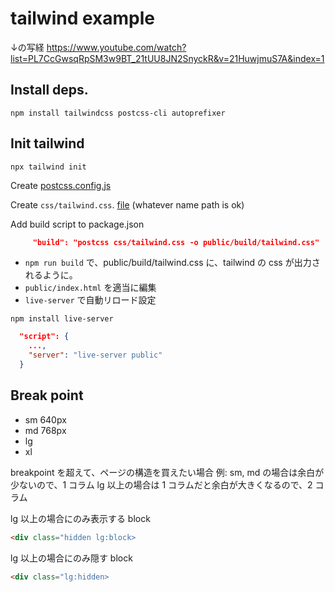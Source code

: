 # tailwind example

↓の写経
https://www.youtube.com/watch?list=PL7CcGwsqRpSM3w9BT_21tUU8JN2SnyckR&v=21HuwjmuS7A&index=1

## Install deps.

```shell
npm install tailwindcss postcss-cli autoprefixer
```

## Init tailwind

```shell
npx tailwind init
```

Create [postcss.config.js](./postcss.config.js)

Create `css/tailwind.css`. [file](./css/tailwind.css)
(whatever name path is ok)

Add build script to package.json

```json
     "build": "postcss css/tailwind.css -o public/build/tailwind.css"
```

- `npm run build` で、public/build/tailwind.css に、tailwind の css が出力されるように。
- `public/index.html` を適当に編集
- `live-server` で自動リロード設定

```shell
npm install live-server
```

```json
  "script": {
    ...,
    "server": "live-server public"
  }
```

## Break point

- sm 640px
- md 768px
- lg
- xl

breakpoint を超えて、ページの構造を買えたい場合
例: sm, md の場合は余白が少ないので、1 コラム
lg 以上の場合は 1 コラムだと余白が大きくなるので、2 コラム

lg 以上の場合にのみ表示する block
```html
<div class="hidden lg:block>
```

lg 以上の場合にのみ隠す block
```html
<div class="lg:hidden>
```
